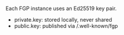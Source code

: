 Each FGP instance uses an Ed25519 key pair.
- private.key: stored locally, never shared
- public.key: published via /.well-known/fgp